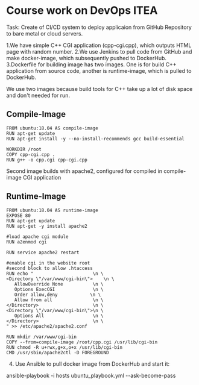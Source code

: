 Course work on DevOps ITEA 
==========================

Task:
 Create of CI/CD system to deploy applicaion from GitHub Repository
to bare metal or cloud servers.

1.We have simple C++ CGI application (cpp-cgi.cpp), which outputs HTML page with
random number.
2.We use Jenkins to pull code from GitHub and make docker-image, which subsequently
pushed to DockerHub.
3.Dockerfile for building image has two images. One is for build C++ application
from source code, another is runtime-image, which is pulled to DockerHub.

We use two images because build tools for C++ take up a lot of disk space and don't
needed for run.

Compile-Image
-------------
	FROM ubuntu:18.04 AS compile-image
	RUN apt-get update
	RUN apt-get install -y --no-install-recommends gcc build-essential

	WORKDIR /root
	COPY cpp-cgi.cpp .
	RUN g++ -o cpp.cgi cpp-cgi.cpp

Second image builds with apache2, configured for  compiled in compile-image 
 CGI application

Runtime-Image
-------------
	FROM ubuntu:18.04 AS runtime-image
	EXPOSE 80
	RUN apt-get update
	RUN apt-get -y install apache2
	
	#load apache cgi module
	RUN a2enmod cgi
	
	RUN service apache2 restart

	#enable cgi in the website root
	#second block to allow .htaccess
	RUN echo "                      \n \
	<Directory \"/var/www/cgi-bin\">    \n \
	   AllowOverride None           \n \
	   Options ExecCGI              \n \
	   Order allow,deny            \n \
	   Allow from all               \n \
	</Directory>                    \n \
	<Directory \"/var/www/cgi-bin\">\n \
	   Options All                  \n \
	</Directory>                    \n \
	" >> /etc/apache2/apache2.conf

	RUN mkdir /var/www/cgi-bin
	COPY --from=compile-image /root/cpp.cgi /usr/lib/cgi-bin
	RUN chmod -R u+rwx,g+x,o+x /usr/lib/cgi-bin
	CMD /usr/sbin/apache2ctl -D FOREGROUND


4. Use Ansible to pull docker image from DockerHub and start it:

ansible-playbook -i hosts ubuntu_playbook.yml --ask-become-pass



